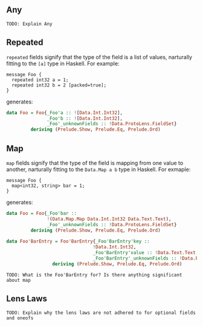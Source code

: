 ## Any

`TODO: Explain Any`

## Repeated

`repeated` fields signify that the type of the field is a list of values, narturally fitting to the `[a]` type in Haskell. For example:
```
message Foo {
  repeated int32 a = 1;
  repeated int32 b = 2 [packed=true];
}
```
generates:
``` haskell 
data Foo = Foo{_Foo'a :: ![Data.Int.Int32],
               _Foo'b :: ![Data.Int.Int32],
               _Foo'_unknownFields :: !Data.ProtoLens.FieldSet}
         deriving (Prelude.Show, Prelude.Eq, Prelude.Ord)
```

## Map

`map` fields signify that the type of the field is mapping from one value to another, narturally fitting to the `Data.Map a b` type in Haskell. For exmaple:
```
message Foo {
  map<int32, string> bar = 1;
}
```
generates:
``` haskell 
data Foo = Foo{_Foo'bar ::
               !(Data.Map.Map Data.Int.Int32 Data.Text.Text),
               _Foo'_unknownFields :: !Data.ProtoLens.FieldSet}
         deriving (Prelude.Show, Prelude.Eq, Prelude.Ord)
         
data Foo'BarEntry = Foo'BarEntry{_Foo'BarEntry'key ::
                                !Data.Int.Int32,
                                _Foo'BarEntry'value :: !Data.Text.Text,
                                _Foo'BarEntry'_unknownFields :: !Data.ProtoLens.FieldSet}
                 deriving (Prelude.Show, Prelude.Eq, Prelude.Ord)
```
`TODO: What is the Foo'BarEntry for? Is there anything significant about map`

## Lens Laws

`TODO: Explain why the lens laws are not adhered to for optional fields and oneofs`